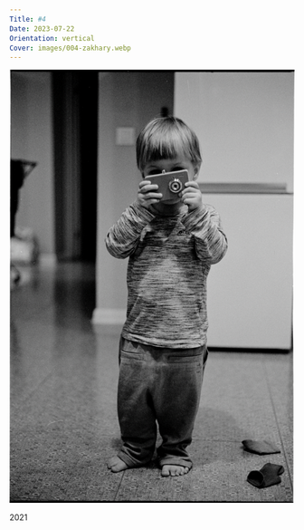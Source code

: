 ```yaml
---
Title: #4
Date: 2023-07-22
Orientation: vertical
Cover: images/004-zakhary.webp
---
```


![Zakhary with camera, 2021](images/004-zakhary@2x.webp)

2021
